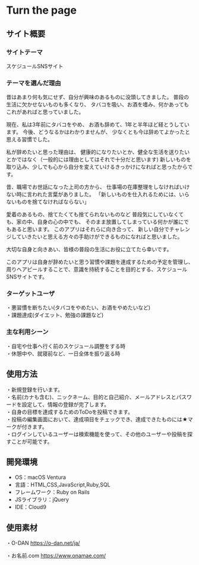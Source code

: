 # Turn the page

## サイト概要
### サイトテーマ
スケジュールSNSサイト

### テーマを選んだ理由
昔はあまり何も気にせず、自分が興味のあるものに没頭してきました。
普段の生活に欠かせないものも多くなり、
タバコを吸い、お酒を嗜み、何かあってもこれがあればと思っていました。

現在、私は3年前にタバコをやめ、
お酒も辞めて、1年と半年ほど経とうしています。
今後、どうなるかはわかりませんが、
少なくとも今は辞めてよかったと思える習慣でした。

私が辞めたいと思った理由は、
健康的になりたいとか、健全な生活を送りたいとかではなく（一般的には理由としてはそれで十分だと思います)
新しいものを取り込み、少しでも心から自分を変えていけるきっかけになればと思ったからです。

昔、職場でお世話になった上司の方から、
仕事場の在庫整理をしなければいけない時に言われた言葉がありました。
「新しいものを仕入れるためには、いらないものを捨てなければならない」

愛着のあるもの、捨てたくても捨てられないものなど
普段気にしていなくても、家の中、自身の心の中でも、
そのまま放置してしまっている何かが誰にでもあると思います。
このアプリはそれらに向き合って、
新しい自分でチャレンジしていきたいと思える方々の手助けができるものになればと思いました。

大切な自身と向きあい、皆様の普段の生活にお役に立てたら幸いです。

このアプリは自身が辞めたいと思う習慣や課題を達成するための予定を管理し、
周りへアピールすることで、意識を持続することを目的とする、スケジュールSNSサイトです。

### ターゲットユーザ
・悪習慣を断ちたい(タバコをやめたい、お酒をやめたいなど)</br>
・課題達成(ダイエット、勉強の課題など)


### 主な利用シーン
・自宅や仕事へ行く前のスケジュール調整をする時</br>
・休憩中や、就寝前など、一日全体を振り返る時

## 使用方法
・新規登録を行います。</br>
・名前(カナも含む)、ニックネーム、目的と自己紹介、メールアドレスとパスワードを設定して、情報の登録が完了します。</br>
・自身の目標を達成するためのToDoを投稿できます。</br>
・投稿の編集画面において、達成項目をチェックでき、達成できたものには★マークが付きます。</br>
・ログインしているユーザーは検索機能を使って、その他のユーザーや投稿を探すことが可能です。

## 開発環境
- OS：macOS Ventura
- 言語：HTML,CSS,JavaScript,Ruby,SQL
- フレームワーク：Ruby on Rails
- JSライブラリ：jQuery
- IDE：Cloud9

## 使用素材
・O-DAN
https://o-dan.net/ja/

・お名前.com
https://www.onamae.com/
